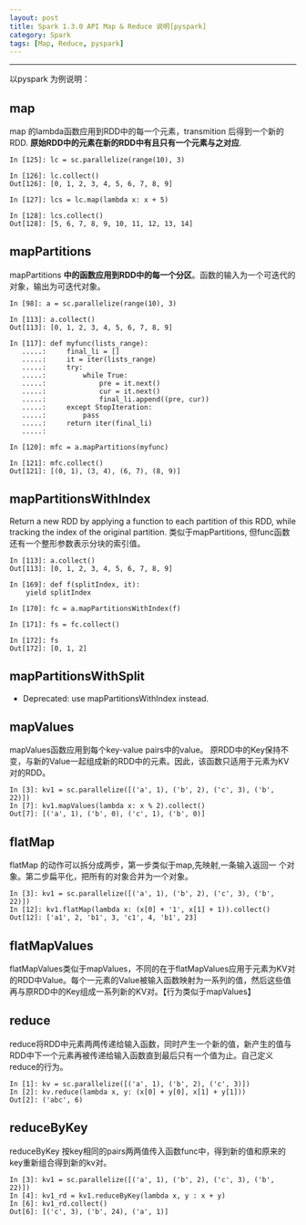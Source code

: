 ```yaml
---
layout: post
title: Spark 1.3.0 API Map & Reduce 说明[pyspark]
category: Spark
tags: [Map, Reduce, pyspark]
---
```


------

以pyspark 为例说明：

## map

map 的lambda函数应用到RDD中的每一个元素，transmition 后得到一个新的RDD. __原始RDD中的元素在新的RDD中有且只有一个元素与之对应__.
```
In [125]: lc = sc.parallelize(range(10), 3)

In [126]: lc.collect()
Out[126]: [0, 1, 2, 3, 4, 5, 6, 7, 8, 9]

In [127]: lcs = lc.map(lambda x: x + 5)

In [128]: lcs.collect()
Out[128]: [5, 6, 7, 8, 9, 10, 11, 12, 13, 14]
```

## mapPartitions

mapPartitions **中的函数应用到RDD中的每一个分区**。函数的输入为一个可迭代的对象，输出为可迭代对象。

```
In [98]: a = sc.parallelize(range(10), 3)

In [113]: a.collect()
Out[113]: [0, 1, 2, 3, 4, 5, 6, 7, 8, 9]

In [117]: def myfunc(lists_range):
   .....:     final_li = []
   .....:     it = iter(lists_range)
   .....:     try:
   .....:         while True:
   .....:             pre = it.next()
   .....:             cur = it.next()
   .....:             final_li.append((pre, cur))
   .....:     except StopIteration:
   .....:         pass
   .....:     return iter(final_li)
   .....: 
   
In [120]: mfc = a.mapPartitions(myfunc)

In [121]: mfc.collect()
Out[121]: [(0, 1), (3, 4), (6, 7), (8, 9)]
```

## mapPartitionsWithIndex

Return a new RDD by applying a function to each partition of this RDD, while tracking the index of the original partition.
类似于mapPartitions, 但func函数还有一个整形参数表示分块的索引值。

```
In [113]: a.collect()
Out[113]: [0, 1, 2, 3, 4, 5, 6, 7, 8, 9]

In [169]: def f(splitIndex, it):
    yield splitIndex
    
In [170]: fc = a.mapPartitionsWithIndex(f)

In [171]: fs = fc.collect()

In [172]: fs
Out[172]: [0, 1, 2]
```

## mapPartitionsWithSplit

- Deprecated: use mapPartitionsWithIndex instead.

## mapValues

mapValues函数应用到每个key-value pairs中的value。   原RDD中的Key保持不变，与新的Value一起组成新的RDD中的元素。因此，该函数只适用于元素为KV对的RDD。

```
In [3]: kv1 = sc.parallelize([('a', 1), ('b', 2), ('c', 3), ('b', 22)])
In [7]: kv1.mapValues(lambda x: x % 2).collect()
Out[7]: [('a', 1), ('b', 0), ('c', 1), ('b', 0)]
```

## flatMap

flatMap 的动作可以拆分成两步，第一步类似于map,先映射,一条输入返回一 个对象。第二步扁平化，把所有的对象合并为一个对象。

```
In [3]: kv1 = sc.parallelize([('a', 1), ('b', 2), ('c', 3), ('b', 22)])
In [12]: kv1.flatMap(lambda x: (x[0] + '1', x[1] + 1)).collect()
Out[12]: ['a1', 2, 'b1', 3, 'c1', 4, 'b1', 23]     
```

## flatMapValues

flatMapValues类似于mapValues，不同的在于flatMapValues应用于元素为KV对的RDD中Value。每个一元素的Value被输入函数映射为一系列的值，然后这些值再与原RDD中的Key组成一系列新的KV对。【行为类似于mapValues】

## reduce

reduce将RDD中元素两两传递给输入函数，同时产生一个新的值，新产生的值与RDD中下一个元素再被传递给输入函数直到最后只有一个值为止。自己定义reduce的行为。

```
In [1]: kv = sc.parallelize([('a', 1), ('b', 2), ('c', 3)])
In [2]: kv.reduce(lambda x, y: (x[0] + y[0], x[1] + y[1]))
Out[2]: ('abc', 6) 
```

## reduceByKey

reduceByKey 按key相同的pairs两两值传入函数func中，得到新的值和原来的key重新组合得到新的kv对。

```
In [3]: kv1 = sc.parallelize([('a', 1), ('b', 2), ('c', 3), ('b', 22)])
In [4]: kv1_rd = kv1.reduceByKey(lambda x, y : x + y)
In [6]: kv1_rd.collect()
Out[6]: [('c', 3), ('b', 24), ('a', 1)]  
```











